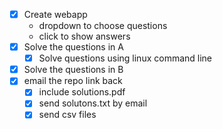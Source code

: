 - [x] Create webapp
  - dropdown to choose questions
  - click to show answers
- [x] Solve the questions in A
  - [x] Solve questions using linux command line
- [x] Solve the questions in B
- [x] email the repo link back
  - [x] include solutions.pdf
  - [x] send solutons.txt by email
  - [x] send csv files
